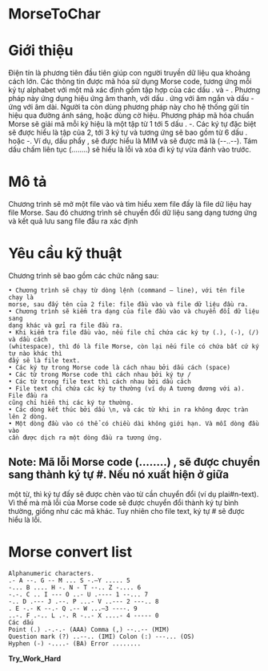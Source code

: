 # MorseToChar

# Giới thiệu
Điện tín là phương tiên đầu tiên giúp con người truyền dữ liệu qua khoảng cách lớn. Các
thông tin được mã hóa sử dụng Morse code, tương ứng mỗi ký tự alphabet với một mã xác
định gồm tập hợp của các dấu . và - . Phương pháp này ứng dụng hiệu ứng âm thanh, với
dấu . ứng với âm ngắn và dấu - ứng với âm dài. Người ta còn dùng phương pháp này cho hệ
thống gửi tín hiệu qua đường ánh sáng, hoặc dùng cờ hiệu.
Phương pháp mã hóa chuẩn Morse sẽ giải mã mỗi ký hiệu là một tập từ 1 tới 5 dấu . -. Các
ký tự đặc biệt sẽ được hiểu là tập của 2, tới 3 ký tự và tương ứng sẽ bao gồm từ 6 dấu . hoặc
-. Ví dụ, dấu phẩy , sẽ được hiểu là MIM và sẽ được mã là (--..--). Tám dấu chấm liên tục
(........) sẽ hiểu là lỗi và xóa đi ký tự vừa đánh vào trước.

# Mô tả
Chương trình sẽ mở một file vào và tìm hiểu xem file đấy là file dữ liệu hay file Morse.
Sau đó chương trình sẽ chuyển đổi dữ liệu sang dạng tương ứng và kết quả lưu sang file đầu
ra xác định

# Yêu cầu kỹ thuật

Chương trình sẽ bao gồm các chức năng sau:
```
• Chương trình sẽ chạy từ dòng lệnh (command – line), với tên file chạy là
morse, sau đấy tên của 2 file: file đầu vào và file dữ liệu đầu ra.
• Chương trình sẽ kiểm tra dạng của file đầu vào và chuyển đổi dữ liệu sang
dạng khác và gửi ra file đầu ra.
• Khi kiểm tra file đầu vào, nếu file chỉ chứa các ký tự (.), (-), (/) và dầu cách
(whitespace), thì đó là file Morse, còn lại nếu file có chứa bất cứ ký tự nào khác thì
đấy sẽ là file text.
• Các ký tự trong Morse code là cách nhau bởi dấu cách (space)
• Các từ trong Morse code thì cách nhau bởi ký tự /
• Các từ trong file text thì cách nhau bởi dấu cách
• File text chỉ chứa các ký tự thường (ví dụ A tương đương với a). File đầu ra
cũng chỉ hiển thị các ký tự thường.
• Các dòng kết thúc bởi dấu \n, và các từ khi in ra không được tràn lên 2 dòng.
• Một dòng đầu vào có thể có chiều dài không giới hạn. Và mỗi dòng đầu vào
cần được dịch ra một dòng đầu ra tương ứng.
```
## Note: Mã lỗi Morse code (........) , sẽ được chuyển sang thành ký tự #. Nếu nó xuất hiện ở giữa
một từ, thì ký tự đấy sẽ được chèn vào từ cần chuyển đổi (ví dụ plai#n-text). Vì thế mà mã lỗi
của Morse code sẽ được chuyển đổi thành ký tự bình thường, giống như các mã khác. Tuy
nhiên cho file text, ký tự # sẽ được hiểu là lỗi.

# Morse convert list

```
Alphanumeric characters.
.- A --. G -- M ... S -.—Y ..... 5
-... B .... H -. N - T --.. Z -.... 6
-.-. C .. I --- O ..- U .---- 1 --... 7
-.. D .--- J .--. P ...- V ..--- 2 ---.. 8
. E -.- K --.- Q .-- W ...—3 ----. 9
..-. F .-.. L .-. R -..- X ....- 4 ----- 0
Các dấu
Point (.) .-.-.- (AAA) Comma (,) --..-- (MIM)
Question mark (?) ..--.. (IMI) Colon (:) ---... (OS)
Hyphen (-) -....- (BA) Error ........
```

**Try_Work_Hard**
